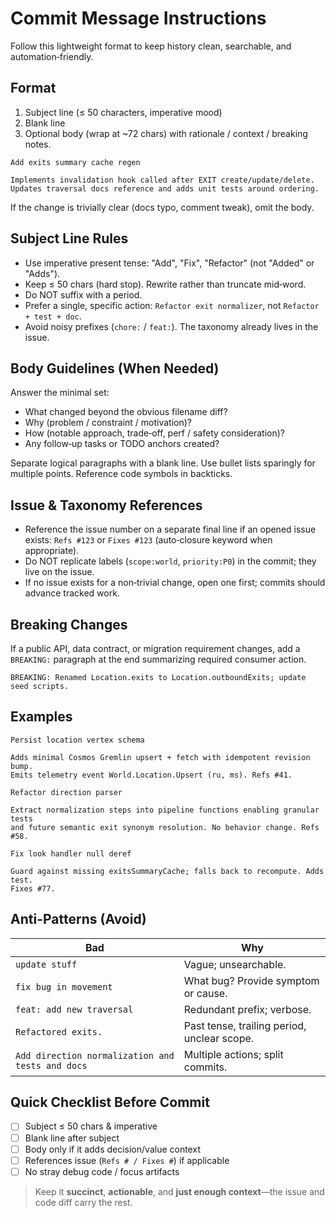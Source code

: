 # Commit Message Instructions

Follow this lightweight format to keep history clean, searchable, and automation‑friendly.

## Format

1. Subject line (≤ 50 characters, imperative mood)
2. Blank line
3. Optional body (wrap at ~72 chars) with rationale / context / breaking notes.

```
Add exits summary cache regen

Implements invalidation hook called after EXIT create/update/delete.
Updates traversal docs reference and adds unit tests around ordering.
```

If the change is trivially clear (docs typo, comment tweak), omit the body.

## Subject Line Rules

- Use imperative present tense: "Add", "Fix", "Refactor" (not "Added" or "Adds").
- Keep ≤ 50 chars (hard stop). Rewrite rather than truncate mid‑word.
- Do NOT suffix with a period.
- Prefer a single, specific action: `Refactor exit normalizer`, not `Refactor + test + doc`.
- Avoid noisy prefixes (`chore:` / `feat:`). The taxonomy already lives in the issue.

## Body Guidelines (When Needed)

Answer the minimal set:

- What changed beyond the obvious filename diff?
- Why (problem / constraint / motivation)?
- How (notable approach, trade‑off, perf / safety consideration)?
- Any follow‑up tasks or TODO anchors created?

Separate logical paragraphs with a blank line. Use bullet lists sparingly for multiple points. Reference code symbols in backticks.

## Issue & Taxonomy References

- Reference the issue number on a separate final line if an opened issue exists: `Refs #123` or `Fixes #123` (auto‑closure keyword when appropriate).
- Do NOT replicate labels (`scope:world`, `priority:P0`) in the commit; they live on the issue.
- If no issue exists for a non‑trivial change, open one first; commits should advance tracked work.

## Breaking Changes

If a public API, data contract, or migration requirement changes, add a `BREAKING:` paragraph at the end summarizing required consumer action.

```
BREAKING: Renamed Location.exits to Location.outboundExits; update seed scripts.
```

## Examples

```
Persist location vertex schema

Adds minimal Cosmos Gremlin upsert + fetch with idempotent revision bump.
Emits telemetry event World.Location.Upsert (ru, ms). Refs #41.
```

```
Refactor direction parser

Extract normalization steps into pipeline functions enabling granular tests
and future semantic exit synonym resolution. No behavior change. Refs #58.
```

```
Fix look handler null deref

Guard against missing exitsSummaryCache; falls back to recompute. Adds test.
Fixes #77.
```

## Anti-Patterns (Avoid)

| Bad                                              | Why                                         |
| ------------------------------------------------ | ------------------------------------------- |
| `update stuff`                                   | Vague; unsearchable.                        |
| `fix bug in movement`                            | What bug? Provide symptom or cause.         |
| `feat: add new traversal`                        | Redundant prefix; verbose.                  |
| `Refactored exits.`                              | Past tense, trailing period, unclear scope. |
| `Add direction normalization and tests and docs` | Multiple actions; split commits.            |

## Quick Checklist Before Commit

- [ ] Subject ≤ 50 chars & imperative
- [ ] Blank line after subject
- [ ] Body only if it adds decision/value context
- [ ] References issue (`Refs # / Fixes #`) if applicable
- [ ] No stray debug code / focus artifacts

> Keep it **succinct**, **actionable**, and **just enough context**—the issue and code diff carry the rest.

